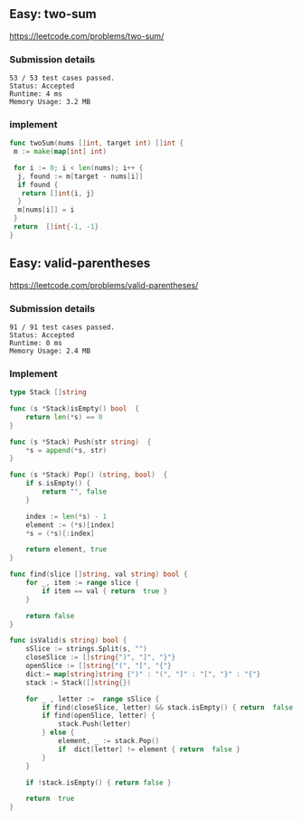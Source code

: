 #

## Easy: two-sum

<https://leetcode.com/problems/two-sum/>

### Submission details

```
53 / 53 test cases passed.
Status: Accepted
Runtime: 4 ms
Memory Usage: 3.2 MB
```

### implement

```Go
func twoSum(nums []int, target int) []int {
 m := make(map[int] int)

 for i := 0; i < len(nums); i++ {
  j, found := m[target - nums[i]]
  if found {
   return []int{i, j}
  }
  m[nums[i]] = i
 }
 return  []int{-1, -1}
}
```

## Easy: valid-parentheses

<https://leetcode.com/problems/valid-parentheses/>

### Submission details

```
91 / 91 test cases passed.
Status: Accepted
Runtime: 0 ms
Memory Usage: 2.4 MB
```

### Implement

```Go
type Stack []string

func (s *Stack)isEmpty() bool  {
	return len(*s) == 0
}

func (s *Stack) Push(str string)  {
	*s = append(*s, str)
}

func (s *Stack) Pop() (string, bool)  {
	if s.isEmpty() {
		return "", false
	}

	index := len(*s) - 1
	element := (*s)[index]
	*s = (*s)[:index]

	return element, true
}

func find(slice []string, val string) bool {
	for _, item := range slice {
		if item == val { return  true }
	}

	return false
}

func isValid(s string) bool {
	sSlice := strings.Split(s, "")
	closeSlice := []string{")", "]", "}"}
	openSlice := []string{"(", "[", "{"}
	dict:= map[string]string {")" : "(", "]" : "[", "}" : "{"}
	stack := Stack([]string{})

	for _ , letter :=  range sSlice {
		if find(closeSlice, letter) && stack.isEmpty() { return  false }
		if find(openSlice, letter) {
			stack.Push(letter)
		} else {
			element, _ := stack.Pop()
			if  dict[letter] != element { return  false }
		}
	}

	if !stack.isEmpty() { return false }

	return  true
}
```
